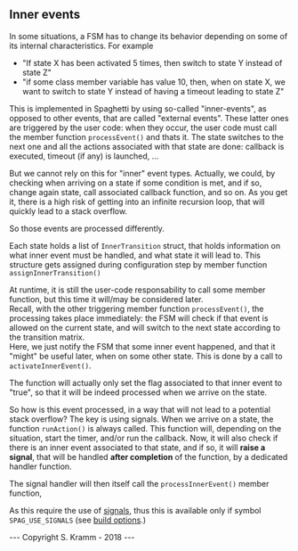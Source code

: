 

## Inner events

In some situations, a FSM has to change its behavior depending on some of its internal characteristics.
For example
- "If state X has been activated 5 times, then switch to state Y instead of state Z"
- "if some class member variable has value 10, then, when on state X, we want to switch to state Y instead of having a timeout leading to state Z"

This is implemented in Spaghetti by using so-called "inner-events", as opposed to other events, that are called "external events".
These latter ones are triggered by the user code: when they occur, the user code must call the member function ```processEvent()``` and thats it.
The state switches to the next one and all the actions associated with that state are done:
callback is executed, timeout (if any) is launched, ...

But we cannot rely on this for "inner" event types.
Actually, we could, by checking when arriving on a state if some condition is met, and if so, change again state, call associated callback function, and so on.
As you get it, there is a high risk of getting into an infinite recursion loop, that will quickly lead to a stack overflow.

So those events are processed differently.

Each state holds a list of ```InnerTransition``` struct, that holds information on what inner event must be handled, and what state it will lead to.
This structure gets assigned during configuration step by member function
```assignInnerTransition()```


At runtime, it is still the user-code responsability to call some member function, but this time it will/may be considered later.<br>
Recall, with the other triggering member function ```processEvent()```, the processing takes place immediately:
the FSM will check if that event is allowed on the current state, and will switch to the next state according to the transition matrix.<br>
Here, we just notify the FSM that some inner event happened, and that it "might" be useful later, when on some other state.
This is done by a call to ```activateInnerEvent()```.

The function will actually only set the flag associated to that inner event to "true", so that it will be indeed processed when we arrive on the state.

So how is this event processed, in a way that will not lead to a potential stack overflow?
The key is using signals.
When we arrive on a state, the function ```runAction()``` is always called.
This function will, depending on the situation, start the timer, and/or run the callback.
Now, it will also check if there is an inner event associated to that state, and if so, it will
**raise a signal**, that will be handled **after completion** of the function, by a dedicated handler function.

The signal handler will then itself call the ```processInnerEvent()``` member function,

As this require the use of
[signals](https://en.wikipedia.org%2Fwiki%2FSignal_%28IPC%29),
thus this is available only if symbol ```SPAG_USE_SIGNALS``` (see [build options](spaghetti_options.md).)

--- Copyright S. Kramm - 2018 ---
